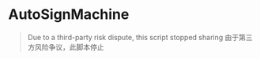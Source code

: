 # AutoSignMachine

> Due to a third-party risk dispute, this script stopped sharing
> 由于第三方风险争议，此脚本停止
